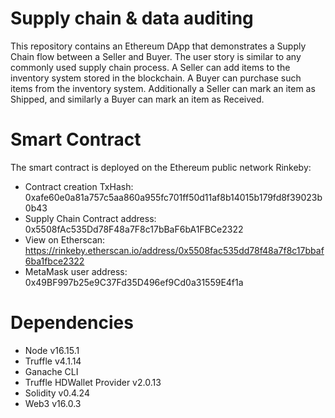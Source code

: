 # Supply chain & data auditing

This repository contains an Ethereum DApp that demonstrates a Supply Chain flow between a Seller and Buyer. The user story is similar to any commonly used supply chain process. A Seller can add items to the inventory system stored in the blockchain. A Buyer can purchase such items from the inventory system. Additionally a Seller can mark an item as Shipped, and similarly a Buyer can mark an item as Received.


# Smart Contract

The smart contract is deployed on the Ethereum public network Rinkeby:

* Contract creation TxHash: 0xafe60e0a81a757c5aa860a955fc701ff50d11af8b14015b179fd8f39023b0b43
* Supply Chain Contract address: 0x5508fAc535Dd78F48a7F8c17bBaF6bA1FBCe2322
* View on Etherscan: https://rinkeby.etherscan.io/address/0x5508fac535dd78f48a7f8c17bbaf6ba1fbce2322
* MetaMask user address: 0x49BF997b25e9C37Fd35D496ef9Cd0a31559E4f1a


# Dependencies

* Node v16.15.1
* Truffle v4.1.14
* Ganache CLI
* Truffle HDWallet Provider v2.0.13
* Solidity v0.4.24
* Web3 v16.0.3
